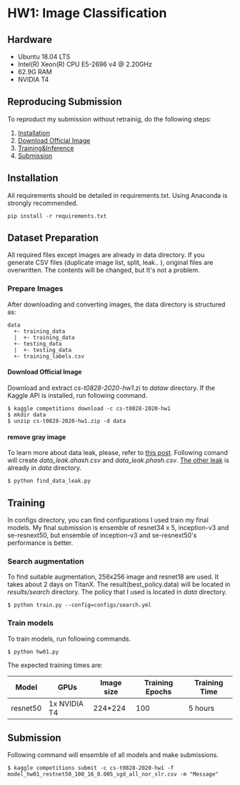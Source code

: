 # HW1: Image Classification


## Hardware
- Ubuntu 18.04 LTS
- Intel(R) Xeon(R) CPU E5-2696 v4 @ 2.20GHz
- 62.9G RAM
- NVIDIA T4

## Reproducing Submission
To reproduct my submission without retrainig, do the following steps:
1. [Installation](#installation)
2. [Download Official Image](#download-official-image)
3. [Training&Inference](#Training&Inference)
4. [Submission](#submission)

## Installation
All requirements should be detailed in requirements.txt. Using Anaconda is strongly recommended.
```
pip install -r requirements.txt
```

## Dataset Preparation
All required files except images are already in data directory.
If you generate CSV files (duplicate image list, split, leak.. ), original files are overwritten. The contents will be changed, but It's not a problem.

### Prepare Images
After downloading and converting images, the data directory is structured as:
```
data
  +- training_data
  |  +- training_data
  +- testing_data
  |  +- testing_data
  +- training_labels.csv
```

#### Download Official Image
Download and extract *cs-t0828-2020-hw1.zi* to *dataw* directory.
If the Kaggle API is installed, run following command.
```
$ kaggle competitions download -c cs-t0828-2020-hw1
$ mkdir data
$ unzip cs-t0828-2020-hw1.zip -d data
```

#### remove gray image
To learn more about data leak, please, refer to [this post](https://www.kaggle.com/c/human-protein-atlas-image-classification/discussion/72534). Following comand will create *data_leak.ahash.csv* and *data_leak.phash.csv*. [The other leak](https://www.kaggle.com/c/human-protein-atlas-image-classification/discussion/73395y) is already in *data* directory.
```
$ python find_data_leak.py
```

## Training
In configs directory, you can find configurations I used train my final models. My final submission is ensemble of resnet34 x 5, inception-v3 and se-resnext50, but ensemble of inception-v3 and se-resnext50's performance is better.

### Search augmentation
To find suitable augmentation, 256x256 image and resnet18 are used.
It takes about 2 days on TitanX. The result(best_policy.data) will be located in *results/search* directory.
The policy that I used is located in *data* directory.
```
$ python train.py --config=configs/search.yml
```

### Train models
To train models, run following commands.
```
$ python hw01.py 
```
The expected training times are:

Model | GPUs | Image size | Training Epochs | Training Time
------------ | ------------- | ------------- | ------------- | -------------
resnet50 | 1x NVIDIA T4 | 224*224 | 100 | 5 hours


## Submission
Following command will ensemble of all models and make submissions.
```
$ kaggle competitions submit -c cs-t0828-2020-hw1 -f model_hw01_restnet50_100_16_0.005_sgd_all_nor_slr.csv -m "Message"
```
